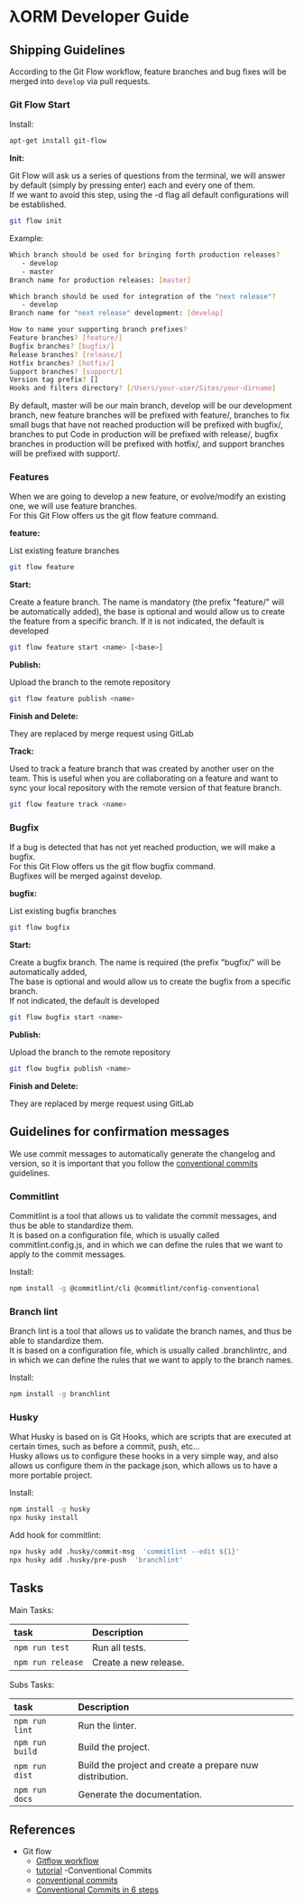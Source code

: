 # λORM Developer Guide

## Shipping Guidelines

According to the Git Flow workflow, feature branches and bug fixes will be merged into `develop` via pull requests.

### Git Flow Start

Install:

```bash
apt-get install git-flow
```

**Init:**

Git Flow will ask us a series of questions from the terminal, we will answer by default (simply by pressing enter) each and every one of them. \
If we want to avoid this step, using the -d flag all default configurations will be established.

```bash
git flow init
```

Example:

```bash
Which branch should be used for bringing forth production releases?
   - develop
   - master
Branch name for production releases: [master]

Which branch should be used for integration of the "next release"?
   - develop
Branch name for "next release" development: [develop]

How to name your supporting branch prefixes?
Feature branches? [feature/]
Bugfix branches? [bugfix/]
Release branches? [release/]
Hotfix branches? [hotfix/]
Support branches? [support/]
Version tag prefix? []
Hooks and filters directory? [/Users/your-user/Sites/your-dirname]
```

By default, master will be our main branch, develop will be our development branch, new feature branches will be prefixed with feature/, branches to fix small bugs that have not reached production will be prefixed with bugfix/, branches to put Code in production will be prefixed with release/, bugfix branches in production will be prefixed with hotfix/, and support branches will be prefixed with support/.

### Features

When we are going to develop a new feature, or evolve/modify an existing one, we will use feature branches. \
For this Git Flow offers us the git flow feature command.

**feature:**

List existing feature branches

```bash
git flow feature
```

**Start:**

Create a feature branch. The name is mandatory (the prefix "feature/" will be automatically added), the base is optional and would allow us to create the feature from a specific branch. If it is not indicated, the default is developed

```bash
git flow feature start <name> [<base>]
```

**Publish:**

Upload the branch to the remote repository

```bash
git flow feature publish <name>
```

**Finish and Delete:**

They are replaced by merge request using GitLab

**Track:**

Used to track a feature branch that was created by another user on the team. This is useful when you are collaborating on a feature and want to sync your local repository with the remote version of that feature branch.

```bash
git flow feature track <name>
```

### Bugfix

If a bug is detected that has not yet reached production, we will make a bugfix. \
For this Git Flow offers us the git flow bugfix command. \
Bugfixes will be merged against develop.

**bugfix:**

List existing bugfix branches

```bash
git flow bugfix
```

**Start:**

Create a bugfix branch. The name is required (the prefix "bugfix/" will be automatically added, \
The base is optional and would allow us to create the bugfix from a specific branch. \
If not indicated, the default is developed

```bash
git flow bugfix start <name>
```

**Publish:**

Upload the branch to the remote repository

```bash
git flow bugfix publish <name>
```

**Finish and Delete:**

They are replaced by merge request using GitLab

## Guidelines for confirmation messages

We use commit messages to automatically generate the changelog and version, so it is important that you follow the [conventional commits](https://www.conventionalcommits.org/en/v1.0.0/) guidelines.

### Commitlint

Commitlint is a tool that allows us to validate the commit messages, and thus be able to standardize them. \
It is based on a configuration file, which is usually called commitlint.config.js, and in which we can define the rules that we want to apply to the commit messages.

Install:

```bash
npm install -g @commitlint/cli @commitlint/config-conventional
```

### Branch lint

Branch lint is a tool that allows us to validate the branch names, and thus be able to standardize them. \
It is based on a configuration file, which is usually called .branchlintrc, and in which we can define the rules that we want to apply to the branch names.

Install:

```bash
npm install -g branchlint
```

### Husky

What Husky is based on is Git Hooks, which are scripts that are executed at certain times, such as before a commit, push, etc... \
Husky allows us to configure these hooks in a very simple way, and also allows us configure them in the package.json, which allows us to have a more portable project.

Install:

```bash
npm install -g husky
npx husky install
```

Add hook for commitlint:

```bash
npx husky add .husky/commit-msg  'commitlint --edit ${1}'
npx husky add .husky/pre-push  'branchlint'
```

## Tasks

Main Tasks:

| task   															| Description                                  									  		|
|:-----------------------------------	|:--------------------------------------------------------------------|
| `npm run test`											| Run all tests. 															  											|
| `npm run release`										| Create a new release. 																							|

Subs Tasks:

| task   															| Description                                  									  		|
|:-----------------------------------	|:--------------------------------------------------------------------|
| `npm run lint`											| Run the linter. 																										|
| `npm run build`											| Build the project. 																									|
| `npm run dist`											| Build the project and create a prepare nuw distribution. 						|
| `npm run docs`											| Generate the documentation. 																				|

## References

- Git flow
  - [Gitflow workflow](https://www.atlassian.com/git/tutorials/comparing-workflows/gitflow-workflow)
  - [tutorial](https://desarrollowp.com/blog/tutoriales/aprende-git-de-manera-sencilla-git-flow/)
-Conventional Commits
  - [conventional commits](https://www.conventionalcommits.org/en/v1.0.0/)
  - [Conventional Commits in 6 steps](https://angrynerds.co/blog/master-your-git-log-with-conventional-commits-in-6-steps/)
